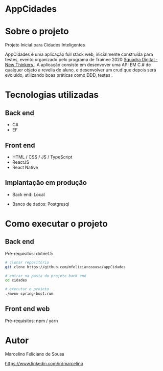 # AppCidades


# Sobre o projeto
Projeto Inicial para Cidades Inteligentes

AppCidades é uma aplicação full stack web,  inicialmente construída para testes, evento organizado pelo programa de Trainee 2020 [Squadra Digital - New Thinkers ](https://www.squadra.com.br/ "Site da Squadra").
A aplicação consiste em desenvover uma API EM C.# de qualquer objeto a revelia do aluno, e desenvolver um crud  que depois será evoluido, utilizando boas práticas 
como DDD, testes .


# Tecnologias utilizadas
## Back end
- C#
- EF
## Front end
- HTML / CSS / JS / TypeScript
- ReactJS
- React Native

## Implantação em produção
- Back end: Local

- Banco de dados: Postgresql

# Como executar o projeto

## Back end
Pré-requisitos: dotnet.5

```bash
# clonar repositório
git clone https://github.com/mfelicianosousa/appCidades

# entrar na pasta do projeto back end
cd cidades

# executar o projeto
./mvnw spring-boot:run
```

## Front end web
Pré-requisitos: npm / yarn



# Autor

Marcelino Feliciano de Sousa

https://www.linkedin.com/in/marcelino

